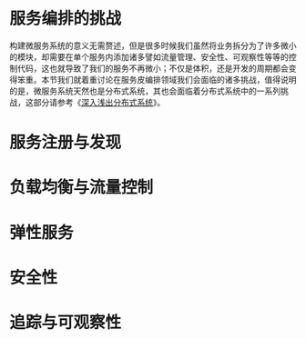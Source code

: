 # 服务编排的挑战

构建微服务系统的意义无需赘述，但是很多时候我们虽然将业务拆分为了许多微小的模块，却需要在单个服务内添加诸多譬如流量管理、安全性、可观察性等等的控制代码，这也就导致了我们的服务不再微小；不仅是体积，还是开发的周期都会变得笨重。本节我们就着重讨论在服务皮编排领域我们会面临的诸多挑战，值得说明的是，微服务系统天然也是分布式系统，其也会面临着分布式系统中的一系列挑战，这部分请参考《[深入浅出分布式系统](https://ng-tech.icu/DistributedSystem-Series/#/)》。

# 服务注册与发现

# 负载均衡与流量控制

# 弹性服务

# 安全性

# 追踪与可观察性
